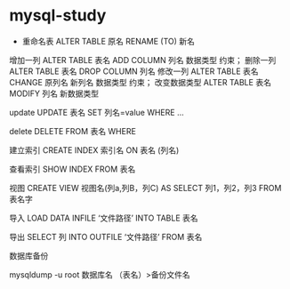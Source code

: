 # mysql-study
 
<ul>
<li>重命名表
 ALTER TABLE 原名 RENAME (TO) 新名
 </li>
 </ul>
增加一列
ALTER TABLE 表名 ADD COLUMN 列名 数据类型 约束；
删除一列 
ALTER TABLE 表名 DROP COLUMN 列名
修改一列
ALTER TABLE 表名 CHANGE 原列名 新列名 数据类型 约束；
改变数据类型
ALTER TABLE 表名 MODIFY 列名 新数据类型

update
UPDATE 表名 SET 列名=value  WHERE ...

delete 
DELETE FROM 表名 WHERE 

建立索引
CREATE INDEX 索引名 ON 表名 (列名)

查看索引
SHOW INDEX FROM 表名


视图
CREATE VIEW  视图名(列a,列B，列C) AS SELECT 列1，列2，列3 FROM 表名字

导入
LOAD DATA INFILE ‘文件路径’ INTO TABLE 表名

导出 
SELECT 列 INTO OUTFILE ‘文件路径’ FROM 表名

数据库备份

mysqldump -u root 数据库名 （表名）>备份文件名
